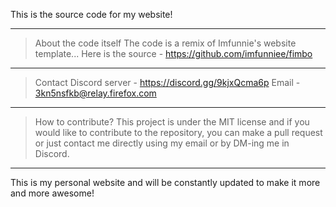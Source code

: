 This is the source code for my website!
______________________________________________
>About the code itself
The code is a remix of Imfunnie's website template... 
Here is the source - https://github.com/imfunniee/fimbo
______________________________________________
>Contact 
Discord server - https://discord.gg/9kjxQcma6p
Email - 3kn5nsfkb@relay.firefox.com
______________________________________________
>How to contribute?
This project is under the MIT license and if you would like to contribute to the repository, you can make a pull request or just contact me directly using my email or 
by DM-ing me in Discord.
______________________________________________
This is my personal website and will be constantly updated to make it more and more awesome!
